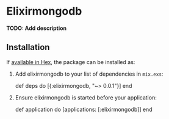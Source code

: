 # Elixirmongodb

**TODO: Add description**

## Installation

If [available in Hex](https://hex.pm/docs/publish), the package can be installed as:

  1. Add elixirmongodb to your list of dependencies in `mix.exs`:

        def deps do
          [{:elixirmongodb, "~> 0.0.1"}]
        end

  2. Ensure elixirmongodb is started before your application:

        def application do
          [applications: [:elixirmongodb]]
        end

